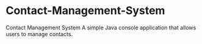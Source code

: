 # Contact-Management-System
Contact Management System A simple Java console application that allows users to manage contacts. 
